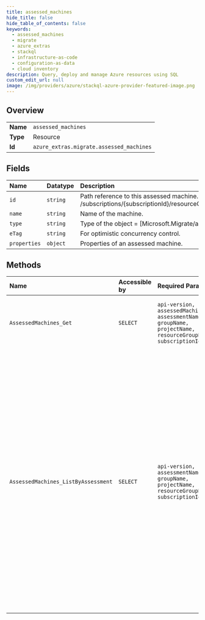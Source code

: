 ```yaml
---
title: assessed_machines
hide_title: false
hide_table_of_contents: false
keywords:
  - assessed_machines
  - migrate
  - azure_extras    
  - stackql
  - infrastructure-as-code
  - configuration-as-data
  - cloud inventory
description: Query, deploy and manage Azure resources using SQL
custom_edit_url: null
image: /img/providers/azure/stackql-azure-provider-featured-image.png
---
```

  
    

## Overview
<table><tbody>
<tr><td><b>Name</b></td><td><code>assessed_machines</code></td></tr>
<tr><td><b>Type</b></td><td>Resource</td></tr>
<tr><td><b>Id</b></td><td><code>azure_extras.migrate.assessed_machines</code></td></tr>
</tbody></table>

## Fields
| Name | Datatype | Description |
|:-----|:---------|:------------|
| `id` | `string` | Path reference to this assessed machine. /subscriptions/&#123;subscriptionId&#125;/resourceGroups/&#123;resourceGroupName&#125;/providers/Microsoft.Migrate/assessmentProjects/&#123;projectName&#125;/groups/&#123;groupName&#125;/assessments/&#123;assessmentName&#125;/assessedMachines/&#123;assessedMachineName&#125; |
| `name` | `string` | Name of the machine. |
| `type` | `string` | Type of the object = [Microsoft.Migrate/assessmentProjects/groups/assessments/assessedMachines]. |
| `eTag` | `string` | For optimistic concurrency control. |
| `properties` | `object` | Properties of an assessed machine. |
## Methods
| Name | Accessible by | Required Params | Description |
|:-----|:--------------|:----------------|:------------|
| `AssessedMachines_Get` | `SELECT` | `api-version, assessedMachineName, assessmentName, groupName, projectName, resourceGroupName, subscriptionId` | Get an assessed machine with its size & cost estimate that was evaluated in the specified assessment. |
| `AssessedMachines_ListByAssessment` | `SELECT` | `api-version, assessmentName, groupName, projectName, resourceGroupName, subscriptionId` | Get list of machines that assessed as part of the specified assessment. Returns a json array of objects of type 'assessedMachine' as specified in the Models section.<br /><br />Whenever an assessment is created or updated, it goes under computation. During this phase, the 'status' field of Assessment object reports 'Computing'.<br />During the period when the assessment is under computation, the list of assessed machines is empty and no assessed machines are returned by this call.<br /> |
